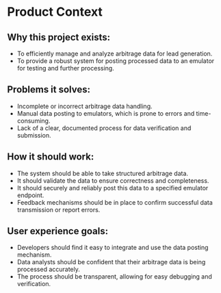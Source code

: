 # Product Context

## Why this project exists:
- To efficiently manage and analyze arbitrage data for lead generation.
- To provide a robust system for posting processed data to an emulator for testing and further processing.

## Problems it solves:
- Incomplete or incorrect arbitrage data handling.
- Manual data posting to emulators, which is prone to errors and time-consuming.
- Lack of a clear, documented process for data verification and submission.

## How it should work:
- The system should be able to take structured arbitrage data.
- It should validate the data to ensure correctness and completeness.
- It should securely and reliably post this data to a specified emulator endpoint.
- Feedback mechanisms should be in place to confirm successful data transmission or report errors.

## User experience goals:
- Developers should find it easy to integrate and use the data posting mechanism.
- Data analysts should be confident that their arbitrage data is being processed accurately.
- The process should be transparent, allowing for easy debugging and verification.

